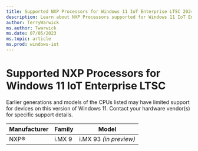 ```yaml
---
title: Supported NXP Processors for Windows 11 IoT Enterprise LTSC 2024
description: Learn about NXP Processors supported for Windows 11 IoT Enterprise LTSC 2024
author: TerryWarwick
ms.author: Twarwick
ms.date: 07/05/2023
ms.topic: article
ms.prod: windows-iot
---
```


# Supported NXP Processors for Windows 11 IoT Enterprise LTSC

Earlier generations and models of the CPUs listed may have limited support for devices on this version of Windows 11. Contact your hardware vendor(s) for specific support details.

| Manufacturer | Family | Model |
|---|---|---|
|NXP®|i.MX 9 | i.MX 93 *(in preview)*|

